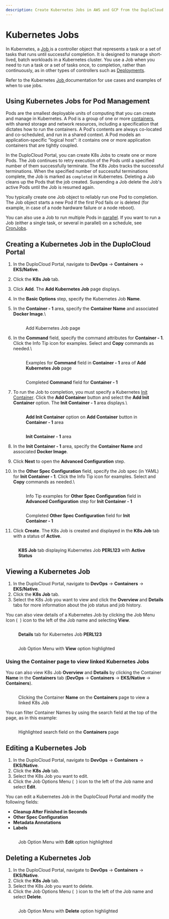 ```yaml
---
description: Create Kubernetes Jobs in AWS and GCP from the DuploCloud Portal
---
```


# Kubernetes Jobs

In Kubernetes, a [Job ](https://kubernetes.io/docs/concepts/workloads/controllers/job/)is a controller object that represents a task or a set of tasks that runs until successful completion. It is designed to manage short-lived, batch workloads in a Kubernetes cluster. You use a Job when you need to run a task or a set of tasks once, to completion, rather than continuously, as in other types of controllers such as [Deployments](https://kubernetes.io/docs/concepts/workloads/controllers/deployment/).

Refer to the Kubernetes [Job ](https://kubernetes.io/docs/concepts/workloads/controllers/job/)documentation for use cases and examples of when to use jobs.

## Using Kubernetes Jobs for Pod Management

Pods are the smallest deployable units of computing that you can create and manage in Kubernetes. A Pod is a group of one or more [containers](https://kubernetes.io/docs/concepts/containers/), with shared storage and network resources, including a specification that dictates how to run the containers. A Pod's contents are always co-located and co-scheduled, and run in a shared context. A Pod models an application-specific "logical host": it contains one or more application containers that are tightly coupled.&#x20;

In the DuploCloud Portal, you can create K8s Jobs to create one or more Pods. The Job continues to retry execution of the Pods until a specified number of them successfully terminate. The K8s Jobs tracks the successful terminations. When the specified number of successful terminations complete, the Job is marked as `completed` in Kubernetes. Deleting a Job cleans up the Pods that the job created. Suspending a Job delete the Job's active Pods until the Job is resumed again.

You typically create one Job object to reliably run one Pod to completion. The Job object starts a new Pod if the first Pod fails or is deleted (for example, in case of a node hardware failure or a node reboot).

You can also use a Job to run multiple Pods in [parallel](https://kubernetes.io/docs/tasks/job/parallel-processing-expansion/). If you want to run a Job (either a single task, or several in parallel) on a schedule, see [CronJobs](kubernetes-cronjobs.md).

## Creating a Kubernetes Job in the DuploCloud Portal

1. In the DuploCloud Portal, navigate to **DevOps** -> **Containers** -> **EKS/Native**.
2. Click the **K8s Job** tab.
3. Click **Add**. The **Add Kubernetes Job** page displays.
4. In the **Basic Options** step, specify the Kubernetes Job **Name**.
5.  In the **Container - 1** area, specify the **Container Name** and associated **Docker Image**.\


    <figure><img src="../.gitbook/assets/j12.png" alt=""><figcaption><p>Add Kubernetes Job page</p></figcaption></figure>


6.  In the **Command** field, specify the command attributes for **Container - 1**. Click the Info Tip icon for examples. Select and **Copy** commands as needed.\


    <div align="left">

    <figure><img src="../.gitbook/assets/j1.png" alt=""><figcaption><p>Examples for <strong>Command</strong> field in <strong>Container - 1</strong> area of <strong>Add Kubernetes Job</strong> page<br></p></figcaption></figure>

    </div>



    <div align="left">

    <figure><img src="../.gitbook/assets/j4.png" alt=""><figcaption><p>Completed <strong>Command</strong> field for <strong>Container - 1</strong> </p></figcaption></figure>

    </div>


7.  To run the Job to completion, you must specify a Kubernetes [Init Container](https://kubernetes.io/docs/concepts/workloads/pods/init-containers/).  Click the **Add Container** <img src="../.gitbook/assets/chevron_Down_arrow.png" alt="" data-size="line">button and select the **Add Init Container** option. The **Init Container - 1** area displays.\


    <div align="left">

    <figure><img src="../.gitbook/assets/j2.png" alt=""><figcaption><p><strong>Add Init Container</strong> option on <strong>Add Container</strong> button in <strong>Container - 1</strong> area</p></figcaption></figure>

    </div>



    <figure><img src="../.gitbook/assets/j19.png" alt=""><figcaption><p><strong>Init Container - 1</strong> area</p></figcaption></figure>


8. In the **Init Container - 1** area, specify the **Container Name** and associated **Docker Image**.
9. Click **Next** to open the **Advanced Configuration** step.
10. In the **Other Spec Configuration** field, specify the Job spec (in YAML) for **Init Container - 1**. Click the Info Tip icon for examples. Select and **Copy** commands as needed.\


    <div align="left">

    <figure><img src="../.gitbook/assets/j3.png" alt=""><figcaption><p>Info Tip examples for <strong>Other Spec Configuration</strong> field in <strong>Advanced Configuration</strong> step for <strong>Init Container - 1</strong><br></p></figcaption></figure>

    </div>

    <div align="left">

    <figure><img src="../.gitbook/assets/j5.png" alt=""><figcaption><p>Completed <strong>Other Spec Configuration</strong> field for <strong>Init Container - 1</strong> <br></p></figcaption></figure>

    </div>
11. Click **Create**. The K8s Job is created and displayed in the **K8s Job** tab with a status of **Active**.&#x20;

<div align="left">

<figure><img src="../.gitbook/assets/j13.png" alt=""><figcaption><p><strong>K8S Job</strong> tab displaying Kubernetes Job <strong>PERL123</strong> with <strong>Active Status</strong></p></figcaption></figure>

</div>

## Viewing a Kubernetes Job&#x20;

1. In the DuploCloud Portal, navigate to **DevOps** -> **Containers** -> **EKS/Native**.
2. Click the **K8s Job** tab.
3. Select the K8s Job you want to view and click the **Overview** and **Details** tabs for more information about the job status and job history.&#x20;

You can also view details of a Kubernetes Job by clicking the Job Menu Icon ( <img src="../.gitbook/assets/Kabab_three_Vertical_dots.png" alt="" data-size="line"> ) icon to the left of the Job name and selecting **View**.

<div align="left">

<figure><img src="../.gitbook/assets/j6.png" alt=""><figcaption><p><strong>Details</strong> tab for Kubernetes Job <strong>PERL123</strong></p></figcaption></figure>

</div>

<figure><img src="../.gitbook/assets/j14.png" alt=""><figcaption><p>Job Option Menu with <strong>View</strong> option highlighted</p></figcaption></figure>

### Using the Container page to view linked Kubernetes Jobs

You can also view K8s Job **Overview** and **Details** by clicking the Container **Name** in the **Containers** tab (**DevOps** -> **Containers** -> **EKS/Native** -> **Containers**).&#x20;

<div align="left">

<figure><img src="../.gitbook/assets/j7.png" alt=""><figcaption><p>Clicking the Container <strong>Name</strong> on the <strong>Containers</strong> page to view a linked K8s Job</p></figcaption></figure>

</div>

You can filter Container Names by using the search field at the top of the page, as in this example:

<figure><img src="../.gitbook/assets/j8.png" alt=""><figcaption><p>Highlighted search field on the <strong>Containers</strong> page </p></figcaption></figure>

## Editing a Kubernetes Job

1. In the DuploCloud Portal, navigate to **DevOps** -> **Containers** -> **EKS/Native**.
2. Click the **K8s Job** tab.
3. Select the K8s Job you want to edit.&#x20;
4. Click the Job Options Menu ( <img src="../.gitbook/assets/Kabab_three_Vertical_dots.png" alt="" data-size="line"> ) icon to the left of the Job name and select **Edit**.

You can edit a Kubernetes Job in the DuploCloud Portal and modify the following fields:

* **Cleanup After Finished in Seconds**
* **Other Spec Configuration**
* **Metadata Annotations**
* **Labels**

<figure><img src="../.gitbook/assets/j11.png" alt=""><figcaption><p>Job Option Menu with <strong>Edit</strong> option highlighted</p></figcaption></figure>

## Deleting a Kubernetes Job

1. In the DuploCloud Portal, navigate to **DevOps** -> **Containers** -> **EKS/Native**.
2. Click the **K8s Job** tab.
3. Select the K8s Job you want to delete.&#x20;
4. Click the Job Options Menu ( <img src="../.gitbook/assets/Kabab_three_Vertical_dots.png" alt="" data-size="line"> ) icon to the left of the Job name and select **Delete**.

<figure><img src="../.gitbook/assets/j10 (1).png" alt=""><figcaption><p>Job Option Menu with <strong>Delete</strong> option highlighted</p></figcaption></figure>
